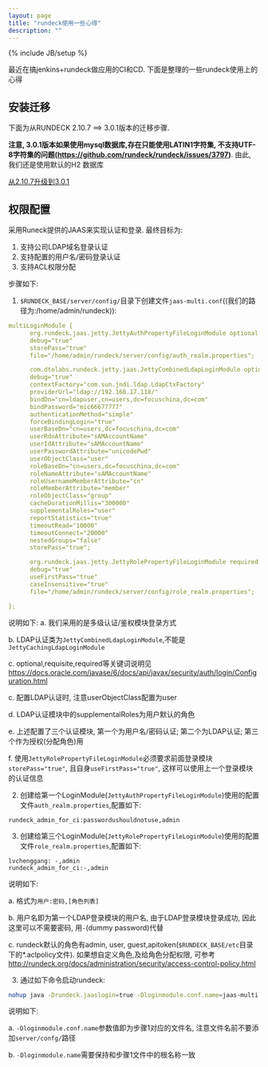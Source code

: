 ```yaml
---
layout: page
title: "rundeck使用一些心得"
description: ""
---
```

{% include JB/setup %}

最近在搞jenkins+rundeck做应用的CI和CD. 下面是整理的一些rundeck使用上的心得

## 安装迁移
下面为从RUNDECK 2.10.7 ==> 3.0.1版本的迁移步骤.

**注意, 3.0.1版本如果使用mysql数据库,存在只能使用LATIN1字符集, 不支持UTF-8字符集的问题(https://github.com/rundeck/rundeck/issues/3797)**. 由此, 我们还是使用默认的H2
数据库

[从2.10.7升级到3.0.1](http://rundeck.org/docs/upgrading/upgrade-rundeck-2.11.x-to-rundeck-3.x.html)

## 权限配置
采用Runeck提供的JAAS来实现认证和登录. 最终目标为:
1. 支持公司LDAP域名登录认证
2. 支持配置的用户名/密码登录认证
3. 支持ACL权限分配

步骤如下:
1. `$RUNDECK_BASE/server/config/`目录下创建文件`jaas-multi.conf`((我们的路径为:/home/admin/rundeck)):

  ```yaml
  multiLoginModule {
        org.rundeck.jaas.jetty.JettyAuthPropertyFileLoginModule optional
        debug="true"
        storePass="true"
        file="/home/admin/rundeck/server/config/auth_realm.properties";
  
        com.dtolabs.rundeck.jetty.jaas.JettyCombinedLdapLoginModule optional 
        debug="true"
        contextFactory="com.sun.jndi.ldap.LdapCtxFactory"
        providerUrl="ldap://192.168.17.118/"
        bindDn="cn=ldapuser,cn=users,dc=focuschina,dc=com"
        bindPassword="mic66677777"
        authenticationMethod="simple"
        forceBindingLogin="true"
        userBaseDn="cn=users,dc=focuschina,dc=com"
        userRdnAttribute="sAMAccountName"
        userIdAttribute="sAMAccountName"
        userPasswordAttribute="unicodePwd"
        userObjectClass="user"
        roleBaseDn="cn=users,dc=focuschina,dc=com"
        roleNameAttribute="sAMAccountName"
        roleUsernameMemberAttribute="cn"
        roleMemberAttribute="member"
        roleObjectClass="group"
        cacheDurationMillis="300000"
        supplementalRoles="user"
        reportStatistics="true"
        timeoutRead="10000"
        timeoutConnect="20000"
        nestedGroups="false"
        storePass="true";
  
        org.rundeck.jaas.jetty.JettyRolePropertyFileLoginModule required 
        debug="true"
        useFirstPass="true"
        caseInsensitive="true"
        file="/home/admin/rundeck/server/config/role_realm.properties";
  
  };
  ```
  
  说明如下:
  a. 我们采用的是多级认证/鉴权模块登录方式
  
  b. LDAP认证类为`JettyCombinedLdapLoginModule`,不能是`JettyCachingLdapLoginModule `
  
  c. optional,requisite,required等关键词说明见 https://docs.oracle.com/javase/6/docs/api/javax/security/auth/login/Configuration.html
  
  c. 配置LDAP认证时, 注意userObjectClass配置为user
  
  d. LDAP认证模块中的supplementalRoles为用户默认的角色
  
  e. 上述配置了三个认证模块, 第一个为用户名/密码认证; 第二个为LDAP认证; 第三个作为授权(分配角色)用
  
  f. 使用`JettyRolePropertyFileLoginModule`必须要求前面登录模块`storePass="true"`, 且自身`useFirstPass="true"`, 这样可以使用上一个登录模块的认证信息
  
2. 创建给第一个LoginModule(`JettyAuthPropertyFileLoginModule`)使用的配置文件`auth_realm.properties`,配置如下:

  ```properties
  rundeck_admin_for_ci:passwordushouldnotuse,admin
  ```  
  
3. 创建给第三个LoginModule(`JettyRolePropertyFileLoginModule`)使用的配置文件`role_realm.properties`,配置如下:
  
  ```properties
  lvchenggang: -,admin
  rundeck_admin_for_ci:-,admin
  ```
  
  说明如下:
  
  a. 格式为`用户:密码,[角色列表]`
  
  b. 用户名即为第一个LDAP登录模块的用户名, 由于LDAP登录模块登录成功, 因此这里可以不需要密码, 用`-`(dummy password)代替
  
  c. rundeck默认的角色有admin, user, guest,apitoken(`$RUNDECK_BASE/etc`目录下的*.aclpolicy文件). 如果想自定义角色,及给角色分配权限, 可参考 http://rundeck.org/docs/administration/security/access-control-policy.html
  
3. 通过如下命令启动rundeck:
  ```bash
  nohup java -Drundeck.jaaslogin=true -Dloginmodule.conf.name=jaas-multi.conf -Dloginmodule.name=multiLoginModule -jar rundeck-3.0.1-20180803.war 2>&1 &
  ```

  说明如下:
  
  a. `-Dloginmodule.conf.name`参数值即为步骤1对应的文件名, 注意文件名前不要添加`server/confg/`路径
  
  b. `-Dloginmodule.name`需要保持和步骤1文件中的根名称一致
